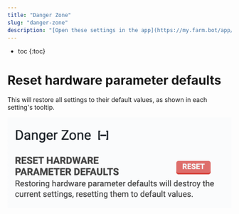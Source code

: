 ```yaml
---
title: "Danger Zone"
slug: "danger-zone"
description: "[Open these settings in the app](https://my.farm.bot/app/device?highlight=danger_zone)"
---
```


* toc
{:toc}

# Reset hardware parameter defaults
This will restore all settings to their default values, as shown in each setting's tooltip.

![Screen Shot 2020-04-22 at 4.56.39 PM.png](_images/Screen_Shot_2020-04-22_at_4.56.39_PM.png)

